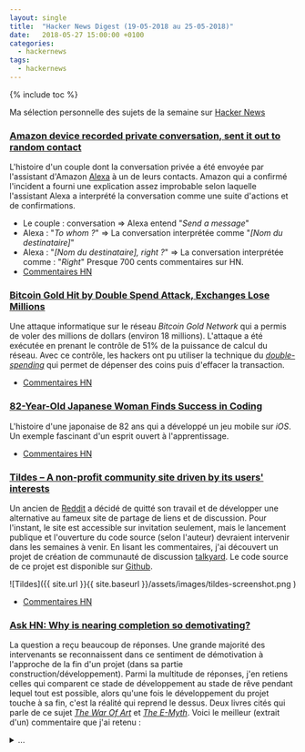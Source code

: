```yaml
---
layout: single
title:  "Hacker News Digest (19-05-2018 au 25-05-2018)"
date:   2018-05-27 15:00:00 +0100
categories:
  - hackernews
tags:
  - hackernews
---
```


{% include toc %}

Ma sélection personnelle des sujets de la semaine sur
[Hacker News](https://news.ycombinator.com/)

### [Amazon device recorded private conversation, sent it out to random contact](https://news.ycombinator.com/item?id=17145204)
L'histoire d'un couple dont la conversation privée a été envoyée par l'assistant
d'Amazon [Alexa](https://fr.wikipedia.org/wiki/Amazon_Alexa) à un de leurs
contacts. Amazon qui a confirmé l'incident a fourni une explication assez
improbable selon laquelle l'assistant Alexa a interprété la conversation comme
une suite d'actions et de confirmations.
   - Le couple : conversation => Alexa entend "*Send a message*"
   - Alexa : "*To whom ?*" => La conversation interprétée comme "*[Nom
   du destinataire]*"
   - Alexa : "*[Nom du destinataire], right ?*" => La conversation interprétée
   comme : "*Right*"
Presque 700 cents commentaires sur HN.
- [Commentaires HN](https://news.ycombinator.com/item?id=17145204&p=2)

### [Bitcoin Gold Hit by Double Spend Attack, Exchanges Lose Millions](https://www.ccn.com/bitcoin-gold-hit-by-double-spend-attack-exchanges-lose-millions/)
Une attaque informatique sur le réseau *Bitcoin Gold Network* qui a permis de
voler des millions de dollars (environ 18 millions). L'attaque a été exécutée en
prenant le contrôle de 51% de la puissance de calcul du réseau. Avec ce
contrôle, les hackers ont pu utiliser la technique du *[double-spending](https://en.wikipedia.org/wiki/Double-spending)* qui
permet de dépenser des coins puis d'effacer la transaction.
- [Commentaires HN](https://news.ycombinator.com/item?id=17138356)

### [	82-Year-Old Japanese Woman Finds Success in Coding](https://www.aarp.org/work/working-at-50-plus/info-2018/worlds-oldest-app-developer-fd.html)
L'histoire d'une japonaise de 82 ans qui a développé un jeu mobile sur *iOS*. Un
exemple fascinant d'un esprit ouvert à l'apprentissage.
- [Commentaires HN](https://news.ycombinator.com/item?id=17120448)

### [Tildes – A non-profit community site driven by its users' interests](https://blog.tildes.net/announcing-tildes)
Un ancien de [Reddit](https://www.reddit.com/) a décidé de quitté son travail et de développer une
alternative au fameux site de partage de liens et de discussion. Pour l'instant,
le site est accessible sur invitation seulement, mais le lancement publique et
l'ouverture du code source (selon l'auteur) devraient intervenir dans les
semaines à venir. En lisant les commentaires, j'ai découvert un projet de
création de communauté de discussion [talkyard](https://www.talkyard.io). Le
code source de ce projet est disponible sur [Github](https://github.com/debiki/talkyard).

![Tildes]({{ site.url }}{{ site.baseurl }}/assets/images/tildes-screenshot.png )

- [Commentaires HN](https://news.ycombinator.com/item?id=17103093)

### [Ask HN: Why is nearing completion so demotivating?](https://news.ycombinator.com/item?id=17138794)
La question a reçu beaucoup de réponses. Une grande majorité des intervenants
se reconnaissent dans ce sentiment de démotivation à l'approche de la fin d'un
projet (dans sa partie construction/développement). Parmi la multitude de
réponses, j'en retiens celles qui comparent ce stade de développement au stade
de rêve pendant lequel tout est possible, alors qu'une fois le développement du
projet touche à sa fin, c'est la réalité qui reprend le dessus. Deux livres
cités qui parle de ce sujet [*The War Of Art*](https://www.amazon.fr/War-Art-Through-Creative-Battles/dp/1936891026) et [*The E-Myth*](https://www.amazon.fr/Myth-Revisited-Small-Businesses-About/dp/0887307280). Voici le
meilleur (extrait d'un) commentaire que j'ai retenu :

<details>
  <summary>...</summary>
  ... in the dream stage it is possible; everything is possible. In the reality stage, it will only be what it is.
</details>
